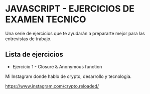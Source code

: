 # JAVASCRIPT - EJERCICIOS DE EXAMEN TECNICO

Una serie de ejercicios que te ayudarán a prepararte mejor para las entrevistas de trabajo.

## Lista de ejercicios
* Ejercicio 1 - Closure & Anonymous function



Mi Instagram donde hablo de crypto, desarrollo y tecnologia.

https://www.instagram.com/crypto.reloaded/